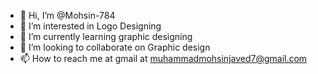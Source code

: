 - 👋 Hi, I’m @Mohsin-784
- 👀 I’m interested in Logo Designing
- 🌱 I’m currently learning graphic designing
- 💞️ I’m looking to collaborate on Graphic design
- 📫 How to reach me at gmail at muhammadmohsinjaved7@gmail.com

<!---
Mohsin-784/Mohsin-784 is a ✨ special ✨ repository because its `README.md` (this file) appears on your GitHub profile.
You can click the Preview link to take a look at your changes.
--->
